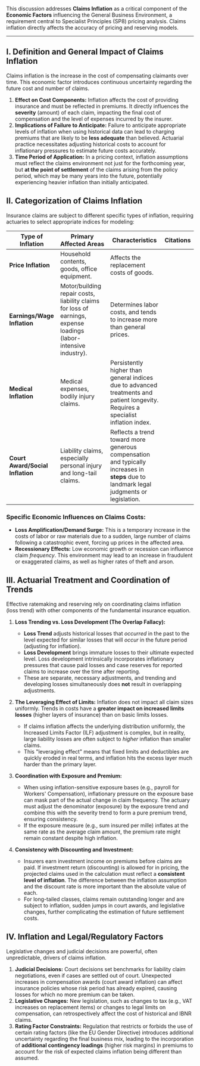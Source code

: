 This discussion addresses **Claims Inflation** as a critical component of the **Economic Factors** influencing the General Business Environment, a requirement central to Specialist Principles (SP8) pricing analysis. Claims inflation directly affects the accuracy of pricing and reserving models.

---

## **I. Definition and General Impact of Claims Inflation**

Claims inflation is the increase in the cost of compensating claimants over time. This economic factor introduces continuous uncertainty regarding the future cost and number of claims.

1. **Effect on Cost Components:** Inflation affects the cost of providing insurance and must be reflected in premiums. It directly influences the **severity** (amount) of each claim, impacting the final cost of compensation and the level of expenses incurred by the insurer.  
2. **Implications of Failure to Anticipate:** Failure to anticipate appropriate levels of inflation when using historical data can lead to charging premiums that are likely to be **less adequate** than believed. Actuarial practice necessitates adjusting historical costs to account for inflationary pressures to estimate future costs accurately.  
3. **Time Period of Application:** In a pricing context, inflation assumptions must reflect the claims environment not just for the forthcoming year, but **at the point of settlement** of the claims arising from the policy period, which may be many years into the future, potentially experiencing heavier inflation than initially anticipated.

## **II. Categorization of Claims Inflation**

Insurance claims are subject to different specific types of inflation, requiring actuaries to select appropriate indices for modeling:

| Type of Inflation | Primary Affected Areas | Characteristics | Citations |
| ----- | ----- | ----- | ----- |
| **Price Inflation** | Household contents, goods, office equipment. | Affects the replacement costs of goods. |  |
| **Earnings/Wage Inflation** | Motor/building repair costs, liability claims for loss of earnings, expense loadings (labor-intensive industry). | Determines labor costs, and tends to increase more than general prices. |  |
| **Medical Inflation** | Medical expenses, bodily injury claims. | Persistently higher than general indices due to advanced treatments and patient longevity. Requires a specialist inflation index. |  |
| **Court Award/Social Inflation** | Liability claims, especially personal injury and long-tail claims. | Reflects a trend toward more generous compensation and typically increases in **steps** due to landmark legal judgments or legislation. |  |

### **Specific Economic Influences on Claims Costs:**

* **Loss Amplification/Demand Surge:** This is a temporary increase in the costs of labor or raw materials due to a sudden, large number of claims following a catastrophic event, forcing up prices in the affected area.  
* **Recessionary Effects:** Low economic growth or recession can influence claim *frequency*. This environment may lead to an increase in fraudulent or exaggerated claims, as well as higher rates of theft and arson.

## **III. Actuarial Treatment and Coordination of Trends**

Effective ratemaking and reserving rely on coordinating claims inflation (loss trend) with other components of the fundamental insurance equation.

1. **Loss Trending vs. Loss Development (The Overlap Fallacy):**

   * **Loss Trend** adjusts historical losses that *occurred* in the past to the level expected for similar losses that will *occur* in the future period (adjusting for inflation).  
   * **Loss Development** brings immature losses to their ultimate expected level. Loss development intrinsically incorporates inflationary pressures that cause paid losses and case reserves for reported claims to increase over the time after reporting.  
   * These are separate, necessary adjustments, and trending and developing losses simultaneously does **not** result in overlapping adjustments.  
2. **The Leveraging Effect of Limits:** Inflation does not impact all claim sizes uniformly. Trends in costs have a **greater impact on increased limits losses** (higher layers of insurance) than on basic limits losses.

   * If claims inflation affects the underlying distribution uniformly, the Increased Limits Factor (ILF) adjustment is complex, but in reality, large liability losses are often subject to *higher* inflation than smaller claims.  
   * This "leveraging effect" means that fixed limits and deductibles are quickly eroded in real terms, and inflation hits the excess layer much harder than the primary layer.  
3. **Coordination with Exposure and Premium:**

   * When using inflation-sensitive exposure bases (e.g., payroll for Workers' Compensation), inflationary pressure on the exposure base can mask part of the actual change in claim frequency. The actuary must adjust the denominator (exposure) by the exposure trend and combine this with the severity trend to form a pure premium trend, ensuring consistency.  
   * If the exposure measure (e.g., sum insured per mille) inflates at the same rate as the average claim amount, the premium rate might remain constant despite high inflation.  
4. **Consistency with Discounting and Investment:**

   * Insurers earn investment income on premiums before claims are paid. If investment return (discounting) is allowed for in pricing, the projected claims used in the calculation must reflect a **consistent level of inflation**. The difference between the inflation assumption and the discount rate is more important than the absolute value of each.  
   * For long-tailed classes, claims remain outstanding longer and are subject to inflation, sudden jumps in court awards, and legislative changes, further complicating the estimation of future settlement costs.

## **IV. Inflation and Legal/Regulatory Factors**

Legislative changes and judicial decisions are powerful, often unpredictable, drivers of claims inflation.

1. **Judicial Decisions:** Court decisions set benchmarks for liability claim negotiations, even if cases are settled out of court. Unexpected increases in compensation awards (court award inflation) can affect insurance policies whose risk period has already expired, causing losses for which no more premium can be taken.  
2. **Legislative Changes:** New legislation, such as changes to tax (e.g., VAT increases on replacement items) or changes to legal limits on compensation, can retrospectively affect the cost of historical and IBNR claims.  
3. **Rating Factor Constraints:** Regulation that restricts or forbids the use of certain rating factors (like the EU Gender Directive) introduces additional uncertainty regarding the final business mix, leading to the incorporation of **additional contingency loadings** (higher risk margins) in premiums to account for the risk of expected claims inflation being different than assumed.

